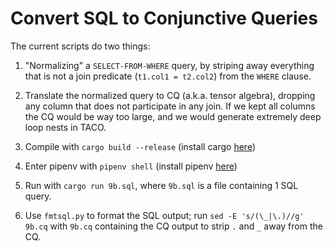 # Convert SQL to Conjunctive Queries

The current scripts do two things: 

1. "Normalizing" a `SELECT-FROM-WHERE` query, by striping away everything that is not a join predicate (`t1.col1 = t2.col2`) from the `WHERE` clause.
2. Translate the normalized query to CQ (a.k.a. tensor algebra), dropping any column that does not participate in any join.
If we kept all columns the CQ would be way too large, and we would generate extremely deep loop nests in TACO.

1. Compile with `cargo build --release` (install cargo [here](https://rustup.rs))
2. Enter pipenv with `pipenv shell` (install pipenv [here](https://pipenv.pypa.io/en/latest/))
3. Run with `cargo run 9b.sql`, where `9b.sql` is a file containing 1 SQL query.
4. Use `fmtsql.py` to format the SQL output; run `sed -E 's/(\_|\.)//g' 9b.cq` with `9b.cq` containing the CQ output to strip `.` and `_` away from the CQ.
<!-- 3. Run `bash normalize.sh old new` where `old` is a directory containing input SQL queries, one file per query, and `new` is a directory to hold the normalized queries. -->
